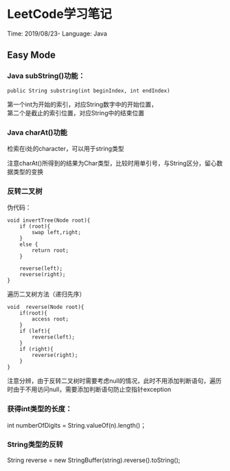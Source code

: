 # LeetCode学习笔记

Time: 2019/08/23-
Language: Java

## Easy Mode
### Java subString()功能：

```
public String substring(int beginIndex, int endIndex)
```

第一个int为开始的索引，对应String数字中的开始位置，  
第二个是截止的索引位置，对应String中的结束位置

### Java charAt()功能

检索在i处的character，可以用于string类型

注意charAt()所得到的结果为Char类型，比较时用单引号，与String区分，留心数据类型的变换


###  反转二叉树
伪代码：

```
void invertTree(Node root){
    if (root){
        swap left,right;
    }
    else {
        return root;
    }
    
    reverse(left);
    reverse(right);
}

```
遍历二叉树方法（递归先序）

```
void  reverse(Node root){
    if(root){
        access root;
    }
    if (left){
        reverse(left);
    }
    if (right){
        reverse(right);
    }
}
```
注意分辨，由于反转二叉树时需要考虑null的情况，此时不用添加判断语句，遍历时由于不用访问null，需要添加判断语句防止空指针exception

### 获得int类型的长度：
int numberOfDigits = String.valueOf(n).length()；

### String类型的反转
String reverse = new StringBuffer(string).reverse().toString();
